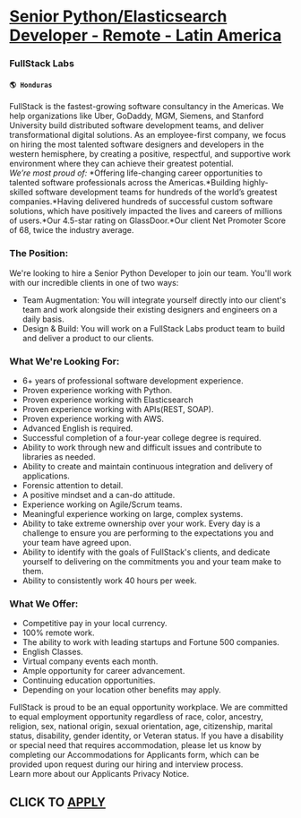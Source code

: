 # [Senior Python/Elasticsearch Developer - Remote - Latin America](https://www.remotewlb.com/apply/senior-python-elasticsearch-developer-remote-latin-america-80571)  
### FullStack Labs  
#### `🌎 Honduras`  
FullStack is the fastest-growing software consultancy in the Americas. We help organizations like Uber, GoDaddy, MGM, Siemens, and Stanford University build distributed software development teams, and deliver transformational digital solutions. As an employee-first company, we focus on hiring the most talented software designers and developers in the western hemisphere, by creating a positive, respectful, and supportive work environment where they can achieve their greatest potential.  
 _We’re most proud of:_ *Offering life-changing career opportunities to talented software professionals across the Americas.*Building highly-skilled software development teams for hundreds of the world’s greatest companies.*Having delivered hundreds of successful custom software solutions, which have positively impacted the lives and careers of millions of users.*Our 4.5-star rating on GlassDoor.*Our client Net Promoter Score of 68, twice the industry average.

### The Position:

We're looking to hire a Senior Python Developer to join our team. You'll work with our incredible clients in one of two ways:

  * Team Augmentation: You will integrate yourself directly into our client's team and work alongside their existing designers and engineers on a daily basis.
  * Design & Build: You will work on a FullStack Labs product team to build and deliver a product to our clients.

### What We're Looking For:

  * 6+ years of professional software development experience.
  * Proven experience working with Python. 
  * Proven experience working with Elasticsearch
  * Proven experience working with APIs(REST, SOAP).
  * Proven experience working with AWS.
  * Advanced English is required.
  * Successful completion of a four-year college degree is required.
  * Ability to work through new and difficult issues and contribute to libraries as needed.
  * Ability to create and maintain continuous integration and delivery of applications.
  * Forensic attention to detail. 
  * A positive mindset and a can-do attitude.
  * Experience working on Agile/Scrum teams.
  * Meaningful experience working on large, complex systems.
  * Ability to take extreme ownership over your work. Every day is a challenge to ensure you are performing to the expectations you and your team have agreed upon.
  * Ability to identify with the goals of FullStack's clients, and dedicate yourself to delivering on the commitments you and your team make to them.
  * Ability to consistently work 40 hours per week.

### What We Offer:

  * Competitive pay in your local currency.
  * 100% remote work.
  * The ability to work with leading startups and Fortune 500 companies.
  * English Classes.
  * Virtual company events each month.
  * Ample opportunity for career advancement.
  * Continuing education opportunities.
  * Depending on your location other benefits may apply.

FullStack is proud to be an equal opportunity workplace. We are committed to equal employment opportunity regardless of race, color, ancestry, religion, sex, national origin, sexual orientation, age, citizenship, marital status, disability, gender identity, or Veteran status. If you have a disability or special need that requires accommodation, please let us know by completing our Accommodations for Applicants form, which can be provided upon request during our hiring and interview process.  
Learn more about our Applicants Privacy Notice.  
  
  
## CLICK TO [APPLY](https://www.remotewlb.com/apply/senior-python-elasticsearch-developer-remote-latin-america-80571)

